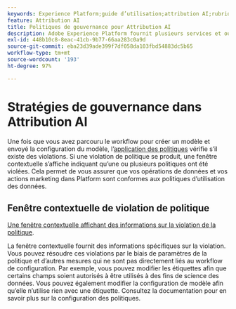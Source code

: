 ```yaml
---
keywords: Experience Platform;guide d’utilisation;attribution AI;rubriques les plus consultées;contrôles d’accès;créer un modèle;
feature: Attribution AI
title: Politiques de gouvernance pour Attribution AI
description: Adobe Experience Platform fournit plusieurs services et outils qui vous permettent de contrôler en toute confiance les données d’expérience collectées.
exl-id: 448b10c8-8eac-41cb-9b77-66aa283c0a9d
source-git-commit: eba23d39ade399f7df058da103fbd54883dc5b65
workflow-type: tm+mt
source-wordcount: '193'
ht-degree: 97%

---
```


# Stratégies de gouvernance dans Attribution AI

Une fois que vous avez parcouru le workflow pour créer un modèle et envoyé la configuration du modèle, l’[application des politiques](../../../data-governance/enforcement/auto-enforcement.md) vérifie s’il existe des violations. Si une violation de politique se produit, une fenêtre contextuelle s’affiche indiquant qu’une ou plusieurs politiques ont été violées. Cela permet de vous assurer que vos opérations de données et vos actions marketing dans Platform sont conformes aux politiques d’utilisation des données.

## Fenêtre contextuelle de violation de politique

[Une fenêtre contextuelle affichant des informations sur la violation de la politique](../../attribution-ai/images/data-governance/policy-violation-popover-aai.png).

La fenêtre contextuelle fournit des informations spécifiques sur la violation. Vous pouvez résoudre ces violations par le biais de paramètres de la politique et d’autres mesures qui ne sont pas directement liés au workflow de configuration. Par exemple, vous pouvez modifier les étiquettes afin que certains champs soient autorisés à être utilisés à des fins de science des données. Vous pouvez également modifier la configuration de modèle afin qu’elle n’utilise rien avec une étiquette. Consultez la documentation pour en savoir plus sur la configuration des politiques.

